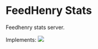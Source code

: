 # FeedHenry Stats

Feedhenry stats server.

Implements:
![](https://issues.jboss.org/secure/attachment/12429608/12429608_Analytics+%281%29.png)